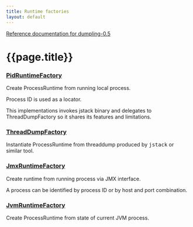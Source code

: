 ```yaml
---
title: Runtime factories
layout: default
---
```

[Reference documentation for dumpling-0.5](.)
# {{page.title}}
### [PidRuntimeFactory](./apidocs/com/github/olivergondza/dumpling/factory/PidRuntimeFactory.html)
Create ProcessRuntime from running local process.

 Process ID is used as a locator.

 This implementations invokes jstack binary and delegates to ThreadDumpFactory so it shares its features
 and limitations.
### [ThreadDumpFactory](./apidocs/com/github/olivergondza/dumpling/factory/ThreadDumpFactory.html)
Instantiate ProcessRuntime from threaddump produced by <tt>jstack</tt> or similar tool.
### [JmxRuntimeFactory](./apidocs/com/github/olivergondza/dumpling/factory/JmxRuntimeFactory.html)
Create runtime from running process via JMX interface.

 A process can be identified by process ID or by host and port combination.
### [JvmRuntimeFactory](./apidocs/com/github/olivergondza/dumpling/factory/JvmRuntimeFactory.html)
Create ProcessRuntime from state of current JVM process.

